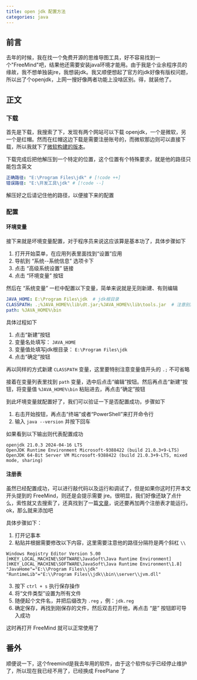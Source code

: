 ```yaml
---
title: open jdk 配置方法
categories: java
---
```


## 前言

去年的时候，我在找一个免费开源的思维导图工具，好不容易找到一个"FreeMind"吧，结果他还需要安装java环境才能用。由于我是个业余程序员的缘故，我不想单独装jre，我想装jdk。我又顺便想起了官方的jdk好像有版权问题，所以出了个openjdk，上网一搜好像两者功能上没啥区别。得，就装他了。

## 正文

### 下载

首先是下载，我搜索了下，发现有两个网站可以下载 openjdk，一个是微软，另一个是红帽。然而在红帽这边下载是需要注册账号的，而微软那边则可以直接下载，所以我就下了[微软构建的版本](https://learn.microsoft.com/zh-cn/java/openjdk/download)。

下载完成后把他解压到一个特定的位置，这个位置有个特殊要求，就是他的路径只能包含英文

``` yml
正确路径: "E:\Program Files\jdk" # [!code ++]
错误路径: "E:\开发工具\jdk" # [!code --]
```

解压好之后请记住他的路径，以便接下来的配置

### 配置

#### 环境变量

接下来就是坏境变量配置，对于程序员来说这应该算是基本功了，具体步骤如下

1. 打开开始菜单，在应用列表里面找到“设置”应用
2. 导航到 “系统--系统信息” 选项卡下
3. 点击 “高级系统设置” 链接
4. 点击 “环境变量” 按钮

然后在 “系统变量” 一栏中配置以下变量，简单来说就是无则新建、有则编辑

``` yml
JAVA_HOME: E:\Program Files\jdk  # jdk根目录
CLASSPATH: .;%JAVA_HOME%\lib\dt.jar;%JAVA_HOME%\lib\tools.jar  # 注意别漏了开头的“.;”
path: %JAVA_HOME%\bin
```

具体过程如下

1. 点击“新建”按钮
2. 变量名处填写： `JAVA_HOME`
3. 变量值处填写jdk根目录： `E:\Program Files\jdk`
4. 点击“确定”按钮

再以同样的方式新建 `CLASSPATH` 变量，这里要特别注意变量值开头的 `.;` 不可省略

接着在变量列表里找到 `path` 变量，选中后点击“编辑”按钮。然后再点击“新建”按钮，将变量值 `%JAVA_HOME%\bin` 粘贴进去，再点击“确定”按钮

到此坏境变量就配置好了，我们可以验证一下是否配置成功，步骤如下

1. 右击开始按钮，再点击“终端”或者“PowerShell”来打开命令行
2. 输入 `java --version` 并按下回车

如果看到以下输出则代表配置成功

```
openjdk 21.0.3 2024-04-16 LTS
OpenJDK Runtime Environment Microsoft-9388422 (build 21.0.3+9-LTS)
OpenJDK 64-Bit Server VM Microsoft-9388422 (build 21.0.3+9-LTS, mixed mode, sharing)
```

#### 注册表

虽然已经配置成功，可以进行敲代码以及运行和调试了，但是如果你这时打开本文开头提到的 FreeMind，则还是会提示需要 jre。很明显，我们好像还缺了点什么，索性就又去搜索了，还真找到了一篇[文章](https://blog.csdn.net/lituusliu/article/details/104560698)，说还要再加两个注册表才能运行。ok，那么就来添加吧

具体步骤如下：

1. 打开记事本
2. 粘贴并根据需要修改以下内容，这里需要注意他的路径分隔符是两个斜杠 `\\`  
```
Windows Registry Editor Version 5.00
[HKEY_LOCAL_MACHINE\SOFTWARE\JavaSoft\Java Runtime Environment]
[HKEY_LOCAL_MACHINE\SOFTWARE\JavaSoft\Java Runtime Environment\1.8]
"JavaHome"="E:\\Program Files\\jdk"
"RuntimeLib"="E:\\Program Files\\jdk\\bin\\server\\jvm.dll"
```
3. 按下 `ctrl + s` 执行保存操作
4. 将“文件类型”设置为所有文件
5. 随便起个文件名，并把后缀改为 `.reg` ，例：`jdk.reg`
6. 确定保存，再找到刚保存的文件，然后双击打开他，再点击 “是” 按钮即可导入成功

这时再打开 FreeMind 就可以正常使用了

## 番外

顺便说一下，这个freemind是我去年用的软件，由于这个软件似乎已经停止维护了，所以现在我已经不用了，已经换成 FreePlane 了